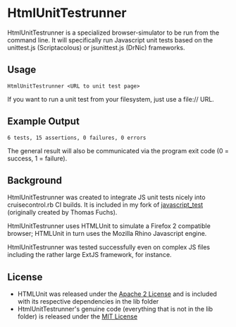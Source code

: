 HtmlUnitTestrunner
==================

HtmlUnitTestrunner is a specialized browser-simulator to be run from the command line. It will specifically run Javascript unit tests based on the unittest.js (Scriptacolous) or jsunittest.js (DrNic) frameworks.

Usage
-----

`HtmlUnitTestrunner <URL to unit test page>`

If you want to run a unit test from your filesystem, just use a file:// URL.

Example Output
--------------

`6 tests, 15 assertions, 0 failures, 0 errors`

The general result will also be communicated via the program exit code (0 = success, 1 = failure).

Background
----------
HtmlUnitTestrunner was created to integrate JS unit tests nicely into cruisecontrol.rb CI builds. It is included in my fork of [javascript_test][JSTEST] (originally created by Thomas Fuchs).

HtmlUnitTestrunner uses HTMLUnit to simulate a Firefox 2 compatible browser; HTMLUnit in turn uses the Mozilla Rhino Javascript engine.

HtmlUnitTestrunner was tested successfully even on complex JS files including the rather large ExtJS framework, for instance.

License
-------

* HTMLUnit was released under the [Apache 2 License][AP2LIC] and is included with its respective dependencies in the lib folder
* HtmlUnitTestrunner's genuine code (everything that is not in the lib folder) is released under the [MIT License][MITLIC]

[AP2LIC]: http://www.apache.org/licenses/LICENSE-2.0.txt
[MITLIC]: http://www.opensource.org/licenses/mit-license.php
[JSTEST]: http://github.com/martinrehfeld/javascript_test/tree
